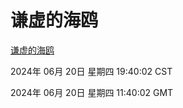 # 谦虚的海鸥
[谦虚的海鸥](http://219.139.196.74:56308/qxdho/course/base/hotlink/index.php)

2024年 06月 20日 星期四 19:40:02 CST

2024年 06月 20日 星期四 11:40:02 GMT
